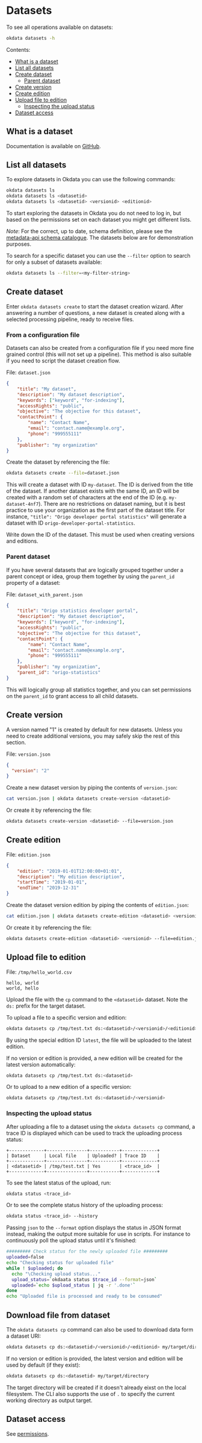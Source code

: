 # Datasets

To see all operations available on datasets:
```bash
okdata datasets -h
```

Contents:
* [What is a dataset](#what-is-a-dataset)
* [List all datasets](#list-all-datasets)
* [Create dataset](#create-dataset)
  * [Parent dataset](#parent-dataset)
* [Create version](#create-version)
* [Create edition](#create-edition)
* [Upload file to edition](#upload-file-to-edition)
  * [Inspecting the upload status](#inspecting-the-upload-status)
* [Dataset access](#dataset-access)

## What is a dataset
Documentation is available on [GitHub](https://oslokommune.github.io/dataplattform/).

## List all datasets
To explore datasets in Okdata you can use the following commands:

```bash
okdata datasets ls
okdata datasets ls <datasetid>
okdata datasets ls <datasetid> <versionid> <editionid>
```

To start exploring the datasets in Okdata you do not need to log in, but based on the permissions set on each dataset you might get different lists.

*Note*: For the correct, up to date, schema definition, please see the [metadata-api schema catalogue](https://github.oslo.kommune.no/origo-dataplatform/metadata-api/tree/master/schema). The datasets below are for demonstration purposes.

To search for a specific dataset you can use the `--filter` option to search for only a subset of datasets available:

```bash
okdata datasets ls --filter=<my-filter-string>
```

## Create dataset

Enter `okdata datasets create` to start the dataset creation wizard. After
answering a number of questions, a new dataset is created along with a selected
processing pipeline, ready to receive files.

### From a configuration file

Datasets can also be created from a configuration file if you need more fine
grained control (this will not set up a pipeline). This method is also suitable
if you need to script the dataset creation flow.

File: `dataset.json`
```json
{
    "title": "My dataset",
    "description": "My dataset description",
    "keywords": ["keyword", "for-indexing"],
    "accessRights": "public",
    "objective": "The objective for this dataset",
    "contactPoint": {
        "name": "Contact Name",
        "email": "contact.name@example.org",
        "phone": "999555111"
    },
    "publisher": "my organization"
}
```

Create the dataset by referencing the file:

```bash
okdata datasets create --file=dataset.json
```

This will create a dataset with ID `my-dataset`. The ID is derived from the title of the dataset. If another dataset exists with the same ID, an ID will be created with a random set of characters at the end of the ID (e.g. `my-dataset-4nf7`). There are no restrictions on dataset naming, but it is best practice to use your organization as the first part of the dataset title. For instance, `"title": "Origo developer portal statistics"` will generate a dataset with ID `origo-developer-portal-statistics`.

Write down the ID of the dataset. This must be used when creating versions and editions.

### Parent dataset
If you have several datasets that are logically grouped together under a parent concept or idea, group them together by using the `parent_id` property of a dataset:

File: `dataset_with_parent.json`
```json
{
    "title": "Origo statistics developer portal",
    "description": "My dataset description",
    "keywords": ["keyword", "for-indexing"],
    "accessRights": "public",
    "objective": "The objective for this dataset",
    "contactPoint": {
        "name": "Contact Name",
        "email": "contact.name@example.org",
        "phone": "999555111"
    },
    "publisher": "my organization",
    "parent_id": "origo-statistics"
}
```

This will logically group all statistics together, and you can set permissions on the `parent_id` to grant access to all child datasets.

## Create version
A version named "1" is created by default for new datasets. Unless you need to
create additional versions, you may safely skip the rest of this section.

File: `version.json`
```json
{
  "version": "2"
}
```

Create a new dataset version by piping the contents of `version.json`:

```bash
cat version.json | okdata datasets create-version <datasetid>
```

Or create it by referencing the file:

```bash
okdata datasets create-version <datasetid> --file=version.json
```

## Create edition
File: `edition.json`
```json
{
    "edition": "2019-01-01T12:00:00+01:01",
    "description": "My edition description",
    "startTime": "2019-01-01",
    "endTime": "2019-12-31"
}

```
Create the dataset version edition by piping the contents of `edition.json`:
```bash
cat edition.json | okdata datasets create-edition <datasetid> <versionid>
```
Or create it by referencing the file:
```bash
okdata datasets create-edition <datasetid> <versionid> --file=edition.json
```

## Upload file to edition
File: `/tmp/hello_world.csv`
```csv
hello, world
world, hello
```

Upload the file with the `cp` command to the `<datasetid>` dataset. Note the
`ds:` prefix for the target dataset.

To upload a file to a specific version and edition:
```bash
okdata datasets cp /tmp/test.txt ds:<datasetid>/<versionid>/<editionid>
```

By using the special edition ID `latest`, the file will be uploaded to the
latest edition.

If no version or edition is provided, a new edition will be created for the
latest version automatically:

```bash
okdata datasets cp /tmp/test.txt ds:<datasetid>
```

Or to upload to a new edition of a specific version:

```bash
okdata datasets cp /tmp/test.txt ds:<datasetid>/<versionid>
```

### Inspecting the upload status

After uploading a file to a dataset using the `okdata datasets cp` command, a
trace ID is displayed which can be used to track the uploading process status:

```text
+-------------+---------------+-----------+-------------+
| Dataset     | Local file    | Uploaded? | Trace ID    |
+-------------+---------------+-----------+-------------+
| <datasetid> | /tmp/test.txt | Yes       | <trace_id>  |
+-------------+---------------+-----------+-------------+
```

To see the latest status of the upload, run:

```bash
okdata status <trace_id>
```

Or to see the complete status history of the uploading process:

```bash
okdata status <trace_id> --history
```

Passing `json` to the `--format` option displays the status in JSON format
instead, making the output more suitable for use in scripts. For instance to
continuously poll the upload status until it's finished:

```bash
######### Check status for the newly uploaded file #########
uploaded=false
echo "Checking status for uploaded file"
while ! $uploaded; do
  echo "\Checking upload status..."
  upload_status=`okdaata status $trace_id --format=json`
  uploaded=`echo $upload_status | jq -r '.done'`
done
echo "Uploaded file is processed and ready to be consumed"
```

## Download file from dataset

The `okdata datasets cp` command can also be used to download data form a dataset URI:

```bash
okdata datasets cp ds:<datasetid>/<versionid>/<editionid> my/target/directory
```

If no version or edition is provided, the latest version and edition will be
used by default (if they exist):

```bash
okdata datasets cp ds:<datasetid> my/target/directory
```

The target directory will be created if it doesn't already eixst on the local filesystem. The CLI also supports the use of `.` to specify the current working directory as output target.

## Dataset access

See [permissions](permissions.md).
